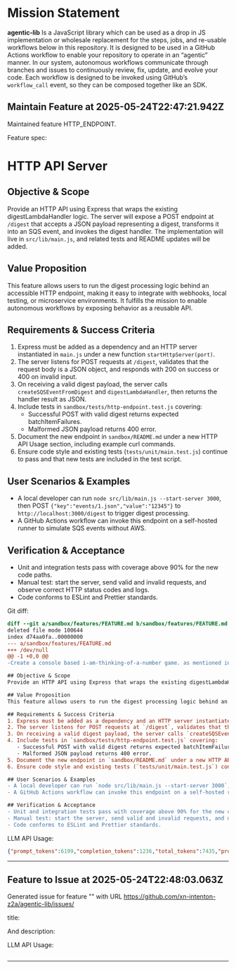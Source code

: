 # Mission Statement

**agentic‑lib** Is a JavaScript library which can be used as a drop in JS implementation or wholesale replacement for 
the steps, jobs, and re-usable workflows below in this repository. It is designed to be used in a GitHub Actions 
workflow to enable your repository to operate in an “agentic” manner. In our system, autonomous workflows communicate
through branches and issues to continuously review, fix, update, and evolve your code. Each workflow is designed to be
invoked using GitHub’s `workflow_call` event, so they can be composed together like an SDK.
## Maintain Feature at 2025-05-24T22:47:21.942Z

Maintained feature HTTP_ENDPOINT.

Feature spec:

# HTTP API Server

## Objective & Scope
Provide an HTTP API using Express that wraps the existing digestLambdaHandler logic. The server will expose a POST endpoint at `/digest` that accepts a JSON payload representing a digest, transforms it into an SQS event, and invokes the digest handler. The implementation will live in `src/lib/main.js`, and related tests and README updates will be added.

## Value Proposition
This feature allows users to run the digest processing logic behind an accessible HTTP endpoint, making it easy to integrate with webhooks, local testing, or microservice environments. It fulfills the mission to enable autonomous workflows by exposing behavior as a reusable API.

## Requirements & Success Criteria
1. Express must be added as a dependency and an HTTP server instantiated in `main.js` under a new function `startHttpServer(port)`.
2. The server listens for POST requests at `/digest`, validates that the request body is a JSON object, and responds with 200 on success or 400 on invalid input.
3. On receiving a valid digest payload, the server calls `createSQSEventFromDigest` and `digestLambdaHandler`, then returns the handler result as JSON.
4. Include tests in `sandbox/tests/http-endpoint.test.js` covering:
   - Successful POST with valid digest returns expected batchItemFailures.
   - Malformed JSON payload returns 400 error.
5. Document the new endpoint in `sandbox/README.md` under a new HTTP API Usage section, including example curl commands.
6. Ensure code style and existing tests (`tests/unit/main.test.js`) continue to pass and that new tests are included in the test script.

## User Scenarios & Examples
- A local developer can run `node src/lib/main.js --start-server 3000`, then POST `{"key":"events/1.json","value":"12345"}` to `http://localhost:3000/digest` to trigger digest processing.
- A GitHub Actions workflow can invoke this endpoint on a self-hosted runner to simulate SQS events without AWS.

## Verification & Acceptance
- Unit and integration tests pass with coverage above 90% for the new code paths.
- Manual test: start the server, send valid and invalid requests, and observe correct HTTP status codes and logs.
- Code conforms to ESLint and Prettier standards.


Git diff:

```diff
diff --git a/sandbox/features/FEATURE.md b/sandbox/features/FEATURE.md
deleted file mode 100644
index d74aa0fa..00000000
--- a/sandbox/features/FEATURE.md
+++ /dev/null
@@ -1 +0,0 @@
-Create a console based i-am-thinking-of-a-number game. as mentioned in reply Create a console based i-am-thinking-of-a-number game.\n\n// New [sandbox/features/HTTP_ENDPOINT.md]:\n# HTTP API Server

## Objective & Scope
Provide an HTTP API using Express that wraps the existing digestLambdaHandler logic. The server will expose a POST endpoint at `/digest` that accepts a JSON payload representing a digest, transforms it into an SQS event, and invokes the digest handler. The implementation will live in `src/lib/main.js`, and related tests and README updates will be added.

## Value Proposition
This feature allows users to run the digest processing logic behind an accessible HTTP endpoint, making it easy to integrate with webhooks, local testing, or microservice environments. It fulfills the mission to enable autonomous workflows by exposing behavior as a reusable API.

## Requirements & Success Criteria
1. Express must be added as a dependency and an HTTP server instantiated in `main.js` under a new function `startHttpServer(port)`.
2. The server listens for POST requests at `/digest`, validates that the request body is a JSON object, and responds with 200 on success or 400 on invalid input.
3. On receiving a valid digest payload, the server calls `createSQSEventFromDigest` and `digestLambdaHandler`, then returns the handler result as JSON.
4. Include tests in `sandbox/tests/http-endpoint.test.js` covering:
   - Successful POST with valid digest returns expected batchItemFailures.
   - Malformed JSON payload returns 400 error.
5. Document the new endpoint in `sandbox/README.md` under a new HTTP API Usage section, including example curl commands.
6. Ensure code style and existing tests (`tests/unit/main.test.js`) continue to pass and that new tests are included in the test script.

## User Scenarios & Examples
- A local developer can run `node src/lib/main.js --start-server 3000`, then POST `{"key":"events/1.json","value":"12345"}` to `http://localhost:3000/digest` to trigger digest processing.
- A GitHub Actions workflow can invoke this endpoint on a self-hosted runner to simulate SQS events without AWS.

## Verification & Acceptance
- Unit and integration tests pass with coverage above 90% for the new code paths.
- Manual test: start the server, send valid and invalid requests, and observe correct HTTP status codes and logs.
- Code conforms to ESLint and Prettier standards.
```

LLM API Usage:

```json
{"prompt_tokens":6199,"completion_tokens":1236,"total_tokens":7435,"prompt_tokens_details":{"cached_tokens":0,"audio_tokens":0},"completion_tokens_details":{"reasoning_tokens":704,"audio_tokens":0,"accepted_prediction_tokens":0,"rejected_prediction_tokens":0}}
```
---

## Feature to Issue at 2025-05-24T22:48:03.063Z

Generated issue  for feature "" with URL https://github.com/xn-intenton-z2a/agentic-lib/issues/

title:



And description:



LLM API Usage:

```json

```
---

